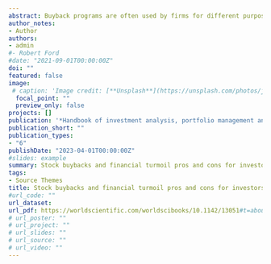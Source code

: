 ```yaml
---
abstract: Buyback programs are often used by firms for different purposes, including distributing excess cash to shareholders and signal that the stock price is underpriced. The first purpose of this chapter book is to review studies of buyback programs and to highlight that fundamentals-based hypotheses are problematic in financial turmoil. We will show how buyback programs add value to shareholders while also identifying some situations in which they can destroy value. The second purpose is to present the pros and cons of buyback programs to shareholders, particularly during financial turmoil.
author_notes:
- Author
authors:
- admin
#- Robert Ford
#date: "2021-09-01T00:00:00Z"
doi: ""
featured: false
image:
 # caption: 'Image credit: [**Unsplash**](https://unsplash.com/photos/jdD8gXaTZsc)'
  focal_point: ""
  preview_only: false
projects: []
publication: '*Handbook of investment analysis, portfolio management and Financial derivatives, 1*(1)'
publication_short: ""
publication_types:
- "6"
publishDate: "2023-04-01T00:00:00Z"
#slides: example
summary: Stock buybacks and financial turmoil pros and cons for investors
tags:
- Source Themes
title: Stock buybacks and financial turmoil pros and cons for investors
#url_code: ""
url_dataset: 
url_pdf: https://worldscientific.com/worldscibooks/10.1142/13051#t=aboutBook
# url_poster: ""
# url_project: ""
# url_slides: ""
# url_source: ""
# url_video: ""
---
```


